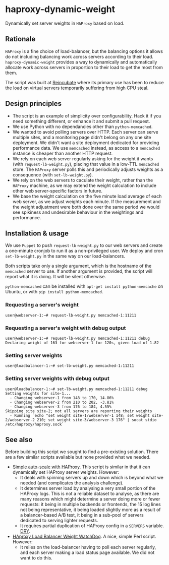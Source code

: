 haproxy-dynamic-weight
======================

Dynamically set server weights in `HAProxy` based on load.

## Rationale

`HAProxy` is a fine choice of load-balancer, but the balancing options it allows do not
including balancing work across servers according to their load. `haproxy-dynamic-weight`
provides a way to dynamically and automatically allocate work across servers in proportion
to their load to get the most from them.

The script was built at [Reincubate](http://www.reincubate.com) where its primary use has
been to reduce the load on virtual servers temporarily suffering from high CPU steal.

## Design principles

 * The script is an example of simplicity over configurability. Hack it if you need something different,
   or enhance it and submit a pull request.
 * We use Python with no dependancies other than `python-memcached`.
 * We wanted to avoid polling servers over HTTP. Each server can serve multiple sites, and a monitoring
   page didn't belong on any one site deployment. We didn't want a site deployment dedicated for providing
   performance data. We use `memcached` instead, as access to a `memcached` instance is cheaper than another
   HTTP request.
 * We rely on each web server regularly asking for the weight it wants (with `request-lb-weight.py`), placing
   that value in a low-TTL `memcached` store. The `HAProxy` server polls this and periodically adjusts weights
   as a consequence (with `set-lb-weight.py`).
 * We rely on the web servers to caculate their weight, rather than the `HAProxy` machine, as we may extend the
   weight calculation to include other web server-specific factors in future.
 * We base the weight calculation on the five minute load average of each web server, as we adjust weights each
   minute. If the measurement and the weight adjustment were both done over the same period we would see spikiness
   and undesirable behaviour in the weightings and performance.

## Installation & usage

We use `Puppet` to push `request-lb-weight.py` to our web servers and create a one-minute cronjob to run it
as a non-privileged user. We deploy and cron `set-lb-weight.py` in the same way on our load-balancers.

Both scripts take only a single argument, which is the hostname of the `memcached` server to use. If another
argument is provided, the script will report what it is doing. It will be silent otherwise.

`python-memcached` can be installed with `apt-get install python-memcache` on Ubuntu, or with `pip install python-memcached`.

### Requesting a server's weight

<pre><code>user@webserver-1:~# request-lb-weight.py memcached-1:11211</code></pre>

### Requesting a server's weight with debug output

<pre><code>user@webserver-1:~# request-lb-weight.py memcached-1:11211 debug
Declaring weight of 163 for webserver-1 for 120s, given load of 1.82</code></pre>

### Setting server weights

<pre><code>user@loadbalancer-1:~# set-lb-weight.py memcached-1:11211</code></pre>

### Setting server weights with debug output

<pre><code>user@loadbalancer-1:~# set-lb-weight.py memcached-1:11211 debug
Setting weights for site-1...
  - Changing webserver-1 from 148 to 170, 14.86%
  - Changing webserver-2 from 210 to 202, -3.81%
  - Changing webserver-3 from 176 to 184, 4.55%
Skipping site site-2; not all servers are reporting their weights
  - Running `echo "set weight site-1/webserver-1 148; set weight site-2/webserver-2 210; set weight site-3/webserver-3 176" | socat stdio /etc/haproxy/haproxy.sock`
</code></pre>

## See also

Before building this script we sought to find a pre-existing solution. There are a few similar scripts available
but none provided what we needed.

 * [Simple auto-scale with HAProxy](http://alex.cloudware.it/2011/10/simple-auto-scale-with-haproxy.html). This script is similar in that it can dynamically set HAProxy server weights. However:
   * It deals with spinning servers up and down which is beyond what we needed (and complicates the analysis challenge).
   * It determines server load by analysing a very small portion of the HAProxy logs. This is not a reliable dataset to analyse, as there are many reasons which might determine a server doing more or fewer requests: it being in multiple backends or frontends, the 15 log lines not being representative, it being loaded slightly more as a result of a balancer-based A/B test, it being in a sub-pool of servers dedicated to serving lighter requests.
   * It requires partial duplication of HAProxy config in a `SERVERS` variable. [DRY](http://en.wikipedia.org/wiki/Don't_repeat_yourself).
 * [HAproxy Load Balancer Weight WatchDog](https://github.com/ssasso/lbwwd). A nice, simple Perl script. However:
   * It relies on the load-balancer having to poll each server regularly, and each server making a load status page available. We did not want to do this.
